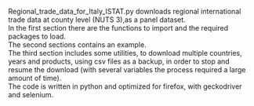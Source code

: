 Regional_trade_data_for_Italy_ISTAT.py downloads regional international trade data at county level (NUTS 3),as a panel dataset.<br/>
In the first section there are the functions to import and the required packages to load. <br/>
The second sections contains an example. <br/>
The third section includes some utilities, to download multiple countries, years and products, using csv files as a backup, in order to stop and resume the download (with several variables the process required a large amount of time).  <br/>
The code is written in python and optimized for firefox, with geckodriver and selenium. 
